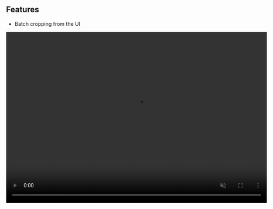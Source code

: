 ## Features

- Batch cropping from the UI

<video autoplay controls loop muted playsinline disablepictureinpicture width=712 height=466>
    <source src="https://files.lowtechguys.com/clop-batch-cropping-ui-h265.mp4" type="video/mp4; codecs=hvc1">
    <source src="https://files.lowtechguys.com/clop-batch-cropping-ui-h264.mp4" type="video/mp4">
</video>
